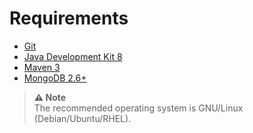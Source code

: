 # Requirements

* [Git](https://git-scm.com/)
* [Java Development Kit 8](https://docs.oracle.com/javase/8/docs/technotes/guides/install/install_overview.html)
* [Maven 3](https://maven.apache.org/download.cgi)
* [MongoDB 2.6+](https://docs.mongodb.com/manual/installation/)

>  **⚠ Note** <br>
The recommended operating system is GNU/Linux (Debian/Ubuntu/RHEL).
